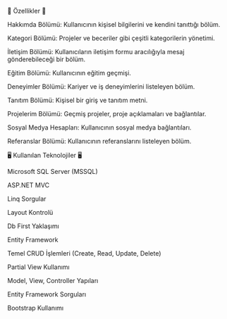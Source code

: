 🚀 Özellikler 🚀

Hakkımda Bölümü: Kullanıcının kişisel bilgilerini ve kendini tanıttığı bölüm.

Kategori Bölümü: Projeler ve beceriler gibi çeşitli kategorilerin yönetimi.

İletişim Bölümü: Kullanıcıların iletişim formu aracılığıyla mesaj gönderebileceği bir bölüm.

Eğitim Bölümü: Kullanıcının eğitim geçmişi.

Deneyimler Bölümü: Kariyer ve iş deneyimlerini listeleyen bölüm.

Tanıtım Bölümü: Kişisel bir giriş ve tanıtım metni.

Projelerim Bölümü: Geçmiş projeler, proje açıklamaları ve bağlantılar.

Sosyal Medya Hesapları: Kullanıcının sosyal medya bağlantıları.

Referanslar Bölümü: Kullanıcının referanslarını listeleyen bölüm.

🖥️  Kullanılan Teknolojiler 🖥️ 

Microsoft SQL Server (MSSQL)

ASP.NET MVC

Linq Sorgular

Layout Kontrolü

Db First Yaklaşımı

Entity Framework

Temel CRUD İşlemleri (Create, Read, Update, Delete)

Partial View Kullanımı

Model, View, Controller Yapıları

Entity Framework Sorguları

Bootstrap Kullanımı
